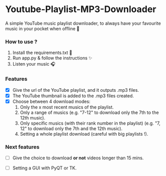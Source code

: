 # Youtube-Playlist-MP3-Downloader

A simple YouTube music playlist downloader, to always have your favourite music in your pocket when offline 📵

### How to use ?

1. Install the requirements.txt 📝
2. Run app.py & follow the instructions ✨
3. Listen your music 🎧

### Features

- [x] Give the url of the YouTube playlist, and it outputs .mp3 files.
- [x] The YouTube thumbnail is added to the .mp3 files created.
- [x] Choose between 4 download modes:
  1. Only the x most recent musics of the playlist.
  2. Only a range of musics (e.g. "7-12" to download only the 7th to the 12th music).
  3. Only specific musics (with their rank number in the playlist) (e.g. "7, 12" to download only the 7th and the 12th music).
  4. Setting a whole playlist download (careful with big playlists !).

### Next features

- [ ] Give the choice to download **or not** videos longer than 15 mins.

- [ ] Setting a GUI with PyQT or TK.